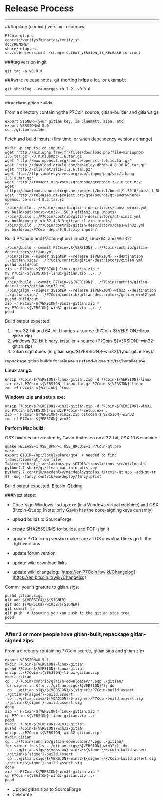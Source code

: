 Release Process
====================

* * *

###update (commit) version in sources


	P7Coin-qt.pro
	contrib/verifysfbinaries/verify.sh
	doc/README*
	share/setup.nsi
	src/clientversion.h (change CLIENT_VERSION_IS_RELEASE to true)

###tag version in git

	git tag -a v0.8.0

###write release notes. git shortlog helps a lot, for example:

	git shortlog --no-merges v0.7.2..v0.8.0

* * *

##perform gitian builds

 From a directory containing the P7Coin source, gitian-builder and gitian.sigs
  
	export SIGNER=(your gitian key, ie bluematt, sipa, etc)
	export VERSION=0.8.0
	cd ./gitian-builder

 Fetch and build inputs: (first time, or when dependency versions change)

	mkdir -p inputs; cd inputs/
	wget 'http://miniupnp.free.fr/files/download.php?file=miniupnpc-1.6.tar.gz' -O miniupnpc-1.6.tar.gz
	wget 'http://www.openssl.org/source/openssl-1.0.1c.tar.gz'
	wget 'http://download.oracle.com/berkeley-db/db-4.8.30.NC.tar.gz'
	wget 'http://zlib.net/zlib-1.2.6.tar.gz'
	wget 'ftp://ftp.simplesystems.org/pub/libpng/png/src/libpng-1.5.9.tar.gz'
	wget 'http://fukuchi.org/works/qrencode/qrencode-3.2.0.tar.bz2'
	wget 'http://downloads.sourceforge.net/project/boost/boost/1.50.0/boost_1_50_0.tar.bz2'
	wget 'http://releases.qt-project.org/qt4/source/qt-everywhere-opensource-src-4.8.3.tar.gz'
	cd ..
	./bin/gbuild ../P7Coin/contrib/gitian-descriptors/boost-win32.yml
	mv build/out/boost-win32-1.50.0-gitian2.zip inputs/
	./bin/gbuild ../P7Coin/contrib/gitian-descriptors/qt-win32.yml
	mv build/out/qt-win32-4.8.3-gitian-r1.zip inputs/
	./bin/gbuild ../P7Coin/contrib/gitian-descriptors/deps-win32.yml
	mv build/out/P7Coin-deps-0.0.5.zip inputs/

 Build P7Coind and P7Coin-qt on Linux32, Linux64, and Win32:
  
	./bin/gbuild --commit P7Coin=v${VERSION} ../P7Coin/contrib/gitian-descriptors/gitian.yml
	./bin/gsign --signer $SIGNER --release ${VERSION} --destination ../gitian.sigs/ ../P7Coin/contrib/gitian-descriptors/gitian.yml
	pushd build/out
	zip -r P7Coin-${VERSION}-linux-gitian.zip *
	mv P7Coin-${VERSION}-linux-gitian.zip ../../
	popd
	./bin/gbuild --commit P7Coin=v${VERSION} ../P7Coin/contrib/gitian-descriptors/gitian-win32.yml
	./bin/gsign --signer $SIGNER --release ${VERSION}-win32 --destination ../gitian.sigs/ ../P7Coin/contrib/gitian-descriptors/gitian-win32.yml
	pushd build/out
	zip -r P7Coin-${VERSION}-win32-gitian.zip *
	mv P7Coin-${VERSION}-win32-gitian.zip ../../
	popd

  Build output expected:

  1. linux 32-bit and 64-bit binaries + source (P7Coin-${VERSION}-linux-gitian.zip)
  2. windows 32-bit binary, installer + source (P7Coin-${VERSION}-win32-gitian.zip)
  3. Gitian signatures (in gitian.sigs/${VERSION}[-win32]/(your gitian key)/

repackage gitian builds for release as stand-alone zip/tar/installer exe

**Linux .tar.gz:**

	unzip P7Coin-${VERSION}-linux-gitian.zip -d P7Coin-${VERSION}-linux
	tar czvf P7Coin-${VERSION}-linux.tar.gz P7Coin-${VERSION}-linux
	rm -rf P7Coin-${VERSION}-linux

**Windows .zip and setup.exe:**

	unzip P7Coin-${VERSION}-win32-gitian.zip -d P7Coin-${VERSION}-win32
	mv P7Coin-${VERSION}-win32/P7Coin-*-setup.exe .
	zip -r P7Coin-${VERSION}-win32.zip bitcoin-${VERSION}-win32
	rm -rf P7Coin-${VERSION}-win32

**Perform Mac build:**

  OSX binaries are created by Gavin Andresen on a 32-bit, OSX 10.6 machine.

	qmake RELEASE=1 USE_UPNP=1 USE_QRCODE=1 P7Coin-qt.pro
	make
	export QTDIR=/opt/local/share/qt4  # needed to find translations/qt_*.qm files
	T=$(contrib/qt_translations.py $QTDIR/translations src/qt/locale)
	python2.7 share/qt/clean_mac_info_plist.py
	python2.7 contrib/macdeploy/macdeployqtplus Bitcoin-Qt.app -add-qt-tr $T -dmg -fancy contrib/macdeploy/fancy.plist

 Build output expected: Bitcoin-Qt.dmg

###Next steps:

* Code-sign Windows -setup.exe (in a Windows virtual machine) and
  OSX Bitcoin-Qt.app (Note: only Gavin has the code-signing keys currently)

* upload builds to SourceForge

* create SHA256SUMS for builds, and PGP-sign it

* update P7Coin.org version
  make sure all OS download links go to the right versions

* update forum version

* update wiki download links

* update wiki changelog: [https://en.P7Coin.it/wiki/Changelog](https://en.bitcoin.it/wiki/Changelog)

Commit your signature to gitian.sigs:

	pushd gitian.sigs
	git add ${VERSION}/${SIGNER}
	git add ${VERSION}-win32/${SIGNER}
	git commit -a
	git push  # Assuming you can push to the gitian.sigs tree
	popd

-------------------------------------------------------------------------

### After 3 or more people have gitian-built, repackage gitian-signed zips:

From a directory containing P7Coin source, gitian.sigs and gitian zips

	export VERSION=0.5.1
	mkdir P7Coin-${VERSION}-linux-gitian
	pushd P7Coin-${VERSION}-linux-gitian
	unzip ../P7Coin-${VERSION}-linux-gitian.zip
	mkdir gitian
	cp ../P7Coin/contrib/gitian-downloader/*.pgp ./gitian/
	for signer in $(ls ../gitian.sigs/${VERSION}/); do
	 cp ../gitian.sigs/${VERSION}/${signer}/P7Coin-build.assert ./gitian/${signer}-build.assert
	 cp ../gitian.sigs/${VERSION}/${signer}/P7Coin-build.assert.sig ./gitian/${signer}-build.assert.sig
	done
	zip -r P7Coin-${VERSION}-linux-gitian.zip *
	cp P7Coin-${VERSION}-linux-gitian.zip ../
	popd
	mkdir P7Coin-${VERSION}-win32-gitian
	pushd P7Coin-${VERSION}-win32-gitian
	unzip ../P7Coin-${VERSION}-win32-gitian.zip
	mkdir gitian
	cp ../P7Coin/contrib/gitian-downloader/*.pgp ./gitian/
	for signer in $(ls ../gitian.sigs/${VERSION}-win32/); do
	 cp ../gitian.sigs/${VERSION}-win32/${signer}/P7Coin-build.assert ./gitian/${signer}-build.assert
	 cp ../gitian.sigs/${VERSION}-win32/${signer}/P7Coin-build.assert.sig ./gitian/${signer}-build.assert.sig
	done
	zip -r P7Coin-${VERSION}-win32-gitian.zip *
	cp P7Coin-${VERSION}-win32-gitian.zip ../
	popd

- Upload gitian zips to SourceForge
- Celebrate 
